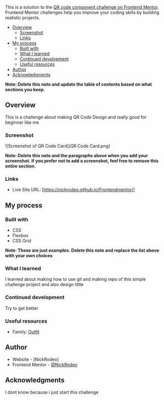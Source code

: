 This is a solution to the [QR code component challenge on Frontend Mentor](https://www.frontendmentor.io/challenges/qr-code-component-iux_sIO_H). Frontend Mentor challenges help you improve your coding skills by building realistic projects.

- [Overview](#overview)
  - [Screenshot](#screenshot)
  - [Links](#links)
- [My process](#my-process)
  - [Built with](#built-with)
  - [What I learned](#what-i-learned)
  - [Continued development](#continued-development)
  - [Useful resources](#useful-resources)
- [Author](#author)
- [Acknowledgments](#acknowledgments)

**Note: Delete this note and update the table of contents based on what sections you keep.**

## Overview

This is a challenge about making QR Code Design and really good for beginner like me

### Screenshot

![Screenshot of QR Code Card](QR Code Card.png)

**Note: Delete this note and the paragraphs above when you add your screenshot. If you prefer not to add a screenshot, feel free to remove this entire section.**

### Links

- Live Site URL: [https://nickrodeo.github.io/Frontendmentor/]

## My process

### Built with

- CSS
- Flexbox
- CSS Grid

**Note: These are just examples. Delete this note and replace the list above with your own choices**

### What I learned

I learned about making how to use git and making repo of this simple challenge project and also design little

### Continued development

Try to get better

### Useful resources

- Family: [Outfit](https://fonts.google.com/specimen/Outfit)

## Author

- Website - [NickRodeo]
- Frontend Mentor - [@NickRodeo](https://www.frontendmentor.io/profile/NickRodeo)

## Acknowledgments

I dont know because i just start this challenge
